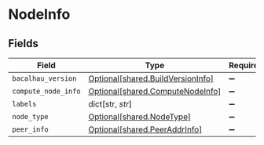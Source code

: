 # NodeInfo


## Fields

| Field                                                                            | Type                                                                             | Required                                                                         | Description                                                                      |
| -------------------------------------------------------------------------------- | -------------------------------------------------------------------------------- | -------------------------------------------------------------------------------- | -------------------------------------------------------------------------------- |
| `bacalhau_version`                                                               | [Optional[shared.BuildVersionInfo]](undefined/models/shared/buildversioninfo.md) | :heavy_minus_sign:                                                               | N/A                                                                              |
| `compute_node_info`                                                              | [Optional[shared.ComputeNodeInfo]](undefined/models/shared/computenodeinfo.md)   | :heavy_minus_sign:                                                               | N/A                                                                              |
| `labels`                                                                         | dict[str, *str*]                                                                 | :heavy_minus_sign:                                                               | N/A                                                                              |
| `node_type`                                                                      | [Optional[shared.NodeType]](undefined/models/shared/nodetype.md)                 | :heavy_minus_sign:                                                               | N/A                                                                              |
| `peer_info`                                                                      | [Optional[shared.PeerAddrInfo]](undefined/models/shared/peeraddrinfo.md)         | :heavy_minus_sign:                                                               | N/A                                                                              |